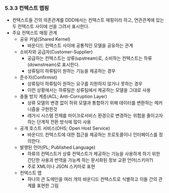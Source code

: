 ### 5.3.3 컨텍스트 맵핑

- 컨텍스트들 간의 의존관계를 DDD에서는 컨텍스트 매핑이라 하고, 연관관계에 있는 두 컨텍스트 사이에 선을 그려서 표시한다.
- 주요 컨텍스트 매핑 관계
  - 공유 커널(Shared Kernel)
    - 바운디드 컨텍스트 사이에 공통적인 모델을 공유하는 관계
  - 소비자와 공급자(Customer-Supplier)
    - 공급하는 컨텍스트는 상류(upstream)로, 소비하는 컨텍스트는 하류(downstream)로 표시한다.
    - 상류팀이 하류팀이 원하는 기능을 제공하는 경우
  - 준수자(Confirmist)
    - 상류팀이 하류팀이 원하는 요구를 지원하지 않거나 못하는 경우
    - 이런 상황에서는 하류팀은 상류팀에서 제공하는 모델을 그대로 사용
  - 충돌 방지 계층(ACL; Anti-Corruption Layer)
    - 상류 모델의 변경 없이 하위 모델과 통합하기 위해 데이터를 변환하는 메커니즘을 구현한것
    - 레거시 시스템 전체를 마이크로서비스 환경으로 변경하는 위험을 줄이고자 하는 단계적 전환 방식에 많이 사용
  - 공개 호스트 서비스(OHS; Open Host Service)
    - 바운디드 컨텍스트에 대한 접근을 제공하는 프로토콜이나 인터페이스를 정의한다.
  - 발행된 언어(PL; Published Language)
    - 하류의 컨텍스트가 상류 컨텍스트가 제공하는 기능을 사용하게 하기 위한 간단한 사용과 번역을 가능케 하는 문서화된 정보 교환 언어(스키마?)
    - 주로 XML이나 JSON 스키마로 표현
  - 컨텍스트 맵
    - 하나의 큰 도메인을 여러 개의 바운디드 컨텍스트로 식별하고 이들 간의 관계를 표현한 그림